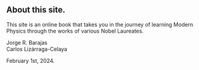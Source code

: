 ## About this site.

This site is an online book that takes you in the journey of learning Modern Physics 
through the works of various Nobel Laureates.

Jorge R. Barajas<br>
Carlos Lizárraga-Celaya

February 1st,  2024.

